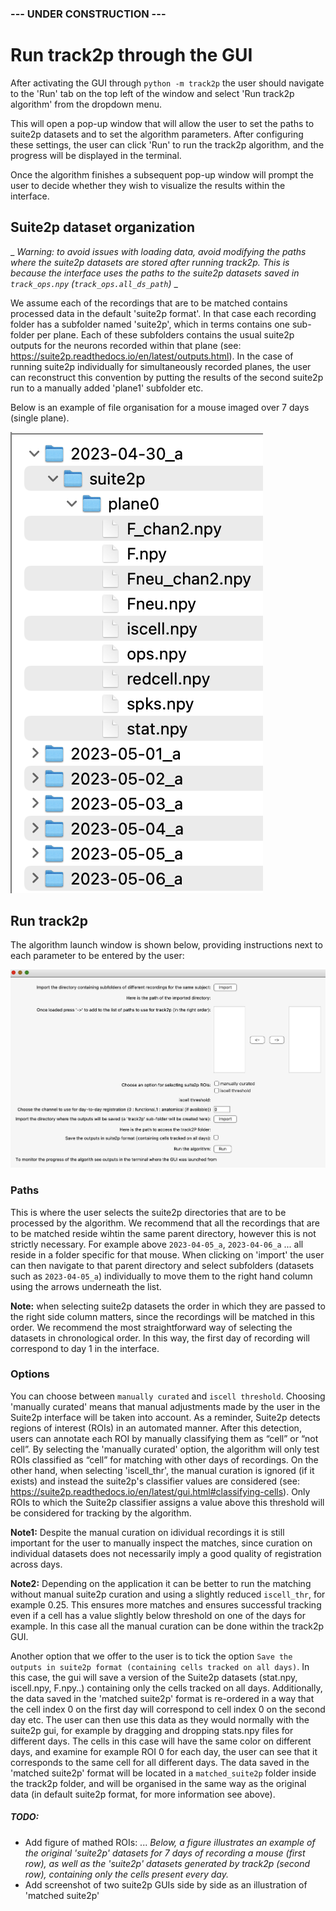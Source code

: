 ### --- UNDER CONSTRUCTION ---

# Run track2p through the GUI

After activating the GUI through `python -m track2p` the user should navigate to the 'Run' tab on the top left of the window and select 'Run track2p algorithm' from the dropdown menu.

This will open a pop-up window that will allow the user to set the paths to suite2p datasets and to set the algorithm parameters. After configuring these settings, the user can click 'Run' to run the track2p algorithm, and the progress will be displayed in the terminal.

Once the algorithm finishes a subsequent pop-up window will prompt the user to decide whether they wish to visualize the results within the interface.

## Suite2p dataset organization

_ _Warning: to avoid issues with loading data, avoid modifying the paths where the suite2p datasets are stored after running track2p. This is because the interface uses the paths to the suite2p datasets saved in `track_ops.npy` (`track_ops.all_ds_path`)_ _

We assume each of the recordings that are to be matched contains processed data in the default 'suite2p format'. In that case each recording folder has a subfolder named 'suite2p', which in terms contains one sub-folder per plane. Each of these subfolders contains the usual suite2p outputs for the neurons recorded within that plane (see: https://suite2p.readthedocs.io/en/latest/outputs.html). In the case of running suite2p individually for simultaneously recorded planes, the user can reconstruct this convention by putting the results of the second suite2p run to a manually added 'plane1' subfolder etc.

Below is an example of file organisation for a mouse imaged over 7 days (single plane). 

![ex_suite2p_dt.png](media/plots/ex_suite2p_dt.png)

## Run track2p

The algorithm launch window is shown below, providing instructions next to each parameter to be entered by the user:

![ex_t2p_window.png](media/plots/ex_t2p_window.png)

### Paths
This is where the user selects the suite2p directories that are to be processed by the algorithm. We recommend that all the recordings that are to be matched reside wihtin the same parent directory, however this is not strictly necessary. For example above `2023-04-05_a`, `2023-04-06_a` ... all reside in a folder specific for that mouse. When clicking on 'import' the user can then navigate to that parent directory and select subfolders (datasets such as `2023-04-05_a`) individually to move them to the right hand column using the arrows underneath the list.

 **Note:** when selecting suite2p datasets the order in which they are passed to the right side column matters, since the recordings will be matched in this order. We recommend the most straightforward way of selecting the datasets in chronological order. In this way, the first day of recording will correspond to day 1 in the interface. 

### Options

You can choose between `manually curated` and `iscell threshold`. Choosing 'manually curated' means that manual adjustments made by the user in the Suite2p interface will be taken into account. As a reminder, Suite2p detects regions of interest (ROIs) in an automated manner. After this detection, users can annotate each ROI by manually classifying them as “cell” or “not cell”. By selecting the 'manually curated' option, the algorithm will only test ROIs classified as “cell” for matching with other days of recordings. On the other hand, when selecting 'iscell_thr', the manual curation is ignored (if it exists) and instead the suite2p's classifier values are considered (see: https://suite2p.readthedocs.io/en/latest/gui.html#classifying-cells). Only ROIs to which the Suite2p classifier assigns a value above this threshold will be considered for tracking by the algorithm.

**Note1:** Despite the manual curation on idividual recordings it is still important for the user to manually inspect the matches, since curation on individual datasets does not necessarily imply a good quality of registration across days.

**Note2:** Depending on the application it can be better to run the matching without manual suite2p curation and using a slightly reduced `iscell_thr`, for example 0.25. This ensures more matches and ensures successful tracking even if a cell has a value slightly below threshold on one of the days for example. In this case all the manual curation can be done within the track2p GUI.

Another option that we offer to the user is to tick the option `Save the outputs in suite2p format (containing cells tracked on all days)`. In this case, the gui will save a version of the Suite2p datasets (stat.npy, iscell.npy, F.npy..) containing only the cells tracked on all days. Additionally, the data saved in the 'matched suite2p' format is re-ordered in a way that the cell index 0 on the first day will correspond to cell index 0 on the second day etc. The user can then use this data as they would normally with the suite2p gui, for example by dragging and dropping stats.npy files for different days. The cells in this case will have the same color on different days, and examine for example ROI 0 for each day, the user can see that it corresponds to the same cell for all different days. The data saved in the 'matched suite2p' format will be located in a  `matched_suite2p` folder inside the track2p folder, and will be organised in the same way as the original data (in default suite2p format, for more information see above).

##### TODO:
- Add figure of mathed ROIs: ... _Below, a figure illustrates an example of the original 'suite2p' datasets for 7 days of recording a mouse (first row), as well as the 'suite2p' datasets generated by track2p (second row), containing only the cells present every day._
- Add screenshot of two suite2p GUIs side by side as an illustration of 'matched suite2p'


